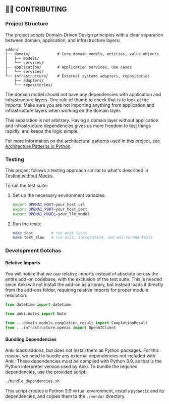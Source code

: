 ## 🧑‍💻 CONTRIBUTING

### Project Structure

The project adopts Domain-Driven Design principles with a clear separation between domain, application, and infrastructure layers:

```
addon/
├── domain/            # Core domain models, entities, value objects
│   ├── models/
│   └── services/
├── application/       # Application services, use cases
│   └── services/
└── infrastructure/    # External systems adapters, repositories
    ├── adapters/
    └── repositories/
```

The domain model should not have any dependencies with application and infrastructure layers. One rule of thumb to check that is to look at the imports. Make sure you are not importing anything from application and infrastructure layers when working on the domain layer. 

This separation is not arbitrary. Having a domain layer without application and infrastructure dependencies gives us more freedom to test things rapidly, and keeps the logic simple.

For more information on the architectural patterns used in this project, see [Architecture Patterns in Python](https://www.cosmicpython.com/).

### Testing

This project follows a testing approach similar to what's described in [Testing without Mocks](https://www.jamesshore.com/v2/projects/nullables/testing-without-mocks).

To run the test suite:

1. Set up the necessary environment variables:
   ```bash
   export OPENAI_HOST=your_host_url
   export OPENAI_PORT=your_host_port
   export OPENAI_MODEL=your_llm_model
   ```

2. Run the tests:
   ```bash
   make test        # run unit tests
   make test_slow   # run unit, integration, and end-to-end tests
   ```

### Development Gotchas

#### Relative Imports

You will notice that we use relative imports instead of absolute across the entire add-on codebase, with the exclusion of the test suite. This is needed since Anki will not install the add-on as a library, but instead loads it directly from the add-ons folder, requiring relative imports for proper module resolution:

```python
from datetime import datetime

from anki.notes import Note

from ...domain.models.completion_result import CompletionResult
from ...infrastructure.openai import OpenAIClient
```

#### Bundling Dependencies

Anki loads addons, but does not install them as Python packages. For this reason, we need to bundle any external dependencies not included with Anki. These dependencies must be compiled with Python 3.9, as that is the Python interpreter version used by Anki. To bundle the required dependencies, use the provided script:

```bash
./bundle_dependencies.sh
```

This script creates a Python 3.9 virtual environment, installs `pydantic` and its dependencies, and copies them to the `./vendor` directory.
